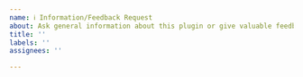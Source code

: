 ```yaml
---
name: ℹ️ Information/Feedback Request
about: Ask general information about this plugin or give valuable feedback
title: ''
labels: ''
assignees: ''

---
```


